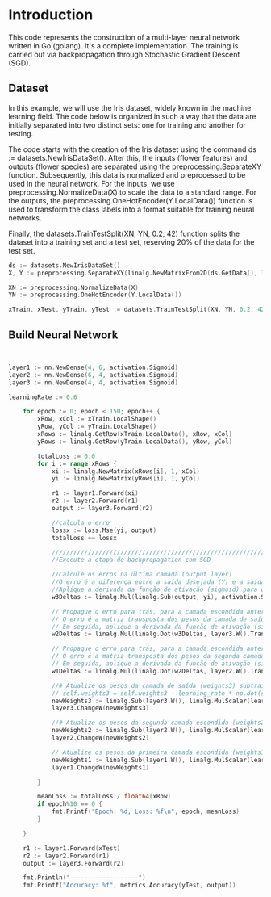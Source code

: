 
# Introduction

This code represents the construction of a multi-layer neural network written in Go (golang). It's a complete implementation. The training is carried out via backpropagation through Stochastic Gradient Descent (SGD).

## Dataset

In this example, we will use the Iris dataset, widely known in the machine learning field. The code below is organized in such a way that the data are initially separated into two distinct sets: one for training and another for testing.

The code starts with the creation of the Iris dataset using the command ds := datasets.NewIrisDataSet(). After this, the inputs (flower features) and outputs (flower species) are separated using the preprocessing.SeparateXY function. Subsequently, this data is normalized and preprocessed to be used in the neural network. For the inputs, we use preprocessing.NormalizeData(X) to scale the data to a standard range. For the outputs, the preprocessing.OneHotEncoder(Y.LocalData()) function is used to transform the class labels into a format suitable for training neural networks.

Finally, the datasets.TrainTestSplit(XN, YN, 0.2, 42) function splits the dataset into a training set and a test set, reserving 20% of the data for the test set.

```Go
ds := datasets.NewIrisDataSet()
X, Y := preprocessing.SeparateXY(linalg.NewMatrixFrom2D(ds.GetData(), len(ds.GetData()), len(ds.GetData()[0])))

XN := preprocessing.NormalizeData(X)
YN := preprocessing.OneHotEncoder(Y.LocalData())

xTrain, xTest, yTrain, yTest := datasets.TrainTestSplit(XN, YN, 0.2, 42)
```

## Build Neural Network

```Go


layer1 := nn.NewDense(4, 6, activation.Sigmoid)
layer2 := nn.NewDense(6, 4, activation.Sigmoid)
layer3 := nn.NewDense(4, 4, activation.Sigmoid)

learningRate := 0.6

	for epoch := 0; epoch < 150; epoch++ {
		xRow, xCol := xTrain.LocalShape()
		yRow, yCol := yTrain.LocalShape()
		xRows := linalg.GetRow(xTrain.LocalData(), xRow, xCol)
		yRows := linalg.GetRow(yTrain.LocalData(), yRow, yCol)

		totalLoss := 0.0
		for i := range xRows {
			xi := linalg.NewMatrix(xRows[i], 1, xCol)
			yi := linalg.NewMatrix(yRows[i], 1, yCol)

			r1 := layer1.Forward(xi)
			r2 := layer2.Forward(r1)
			output := layer3.Forward(r2)

			//calcula o erro
			lossx := loss.Mse(yi, output)
			totalLoss += lossx

			/////////////////////////////////////////////////////////////////////////////////////
			//Execute a etapa de backpropagation com SGD

			//Calcule os erros na última camada (output layer)
			//O erro é a diferença entre a saída desejada (Y) e a saída atual (output)
			//Aplique a derivada da função de ativação (sigmoid) para obter a taxa de erro
			w3Deltas := linalg.Mul(linalg.Sub(output, yi), activation.SigmoidDerivative(output))

			// Propague o erro para trás, para a camada escondida anterior (segunda camada escondida)
			// O erro é a matriz transposta dos pesos da camada de saída (weights3) multiplicada pelo erro da camada de saída
			// Em seguida, aplique a derivada da função de ativação (sigmoid) para obter a taxa de erro
			w2Deltas := linalg.Mul(linalg.Dot(w3Deltas, layer3.W().Transpose()), activation.SigmoidDerivative(r2))

			// Propague o erro para trás, para a camada escondida anterior (primeira camada escondida)
			// O erro é a matriz transposta dos pesos da segunda camada escondida (weights2) multiplicada pelo erro da segunda camada escondida
			// Em seguida, aplique a derivada da função de ativação (sigmoid) para obter a taxa de erro
			w1Deltas := linalg.Mul(linalg.Dot(w2Deltas, layer2.W().Transpose()), activation.SigmoidDerivative(r1))

			//# Atualize os pesos da camada de saída (weights3) subtraindo o produto da taxa de erro da camada de saída e a matriz transposta da segunda camada escondida
			// self.weights3 = self.weights3 - learning_rate * np.dot(self.hidden_layer2.T, self.weights3_deltas)
			newWeights3 := linalg.Sub(layer3.W(), linalg.MulScalar(learningRate, linalg.Dot(r2.Transpose(), w3Deltas)))
			layer3.ChangeW(newWeights3)

			//# Atualize os pesos da segunda camada escondida (weights2) subtraindo o produto da taxa de erro da segunda camada escondida e a matriz transposta da primeira camada escondida
			newWeights2 := linalg.Sub(layer2.W(), linalg.MulScalar(learningRate, linalg.Dot(r1.Transpose(), w2Deltas)))
			layer2.ChangeW(newWeights2)

			// Atualize os pesos da primeira camada escondida (weights1) subtraindo o produto da taxa de erro da primeira camada escondida e a matriz transposta da entrada (X)
			newWeights1 := linalg.Sub(layer1.W(), linalg.MulScalar(learningRate, linalg.Dot(xi.Transpose(), w1Deltas)))
			layer1.ChangeW(newWeights1)

		}

		meanLoss := totalLoss / float64(xRow)
		if epoch%10 == 0 {
			fmt.Printf("Epoch: %d, Loss: %f\n", epoch, meanLoss)
		}

	}

	r1 := layer1.Forward(xTest)
	r2 := layer2.Forward(r1)
	output := layer3.Forward(r2)

	fmt.Println("-------------------")
	fmt.Printf("Accuracy: %f", metrics.Accuracy(yTest, output))
```